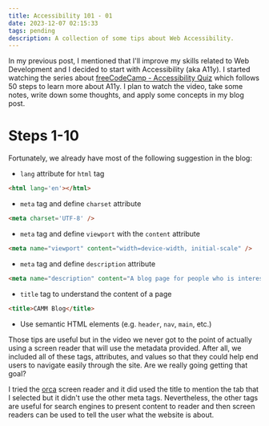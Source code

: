 ```yaml
---
title: Accessibility 101 - 01
date: 2023-12-07 02:15:33
tags: pending
description: A collection of some tips about Web Accessibility.
---
```


In my previous post, I mentioned that I'll improve my skills related to Web Development and I decided to start with Accessibility (aka A11y).
I started watching the series about [freeCodeCamp - Accessibility Quiz][yt-series] which follows 50 steps to learn more about A11y. I plan
to watch the video, take some notes, write down some thoughts, and apply some concepts in my blog post.

# Steps 1-10

Fortunately, we already have most of the following suggestion in the blog:

* `lang` attribute for `html` tag

```html
<html lang='en'></html>
```

* `meta` tag and define `charset` attribute

```html
<meta charset='UTF-8' />
```

* `meta` tag and define `viewport` with the `content` attribute

```html
<meta name="viewport" content="width=device-width, initial-scale" />
```

* `meta` tag and define `description` attribute

```html
<meta name="description" content="A blog page for people who is interested in programming.">
```

* `title` tag to understand the content of a page

```html
<title>CAMM Blog</title>
```

* Use semantic HTML elements (e.g. `header`, `nav`, `main`, etc.)

Those tips are useful but in the video we never got to the point of actually using a screen reader that will use the metadata provided.
After all, we included all of these tags, attributes, and values so that they could help end users to navigate easily through the site.
Are we really going getting that goal?

I tried the [orca][orca] screen reader and it did used the title to mention the tab that I selected but it didn't use the other meta tags.
Nevertheless, the other tags are useful for search engines to present content to reader and then screen readers can be used to tell the
user what the website is about.

[yt-series]: https://www.youtube.com/watch?v=Gtc-VMge8ws&list=PL-oQHiI7AbyTKjktowWsj1qy-OH2MoTMX
[orca]: https://wiki.gnome.org/Projects/Orca

